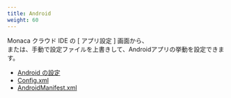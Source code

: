```yaml
---
title: Android
weight: 60
---
```


Monaca クラウド IDE の [ アプリ設定 ] 画面から、  
または、手動で設定ファイルを上書きして、Androidアプリの挙動を設定できます。

- [Android の設定](android_configuration)
- [Config.xml](config_xml)
- [AndroidManifest.xml](android_manifest)